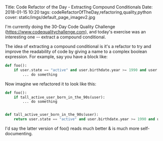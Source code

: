 Title: Code Refactor of the Day - Extracting Compound Conditionals
Date: 2018-01-15 10:20
tags: codeRefactorOfTheDay,refactoring,quality,python
cover: static/imgs/default_page_imagev2.jpg

I'm currently doing the 30-Day Code Quality Challenge (<https://www.codequalitychallenge.com>), and today's exercise was
an interesting one -- extract a compound conditional.

The idea of extracting a compound conditional is it's a refactor to try and improve the readability of code by giving a
name to a complex boolean expression. For example, say you have a block like:

```python
def foo():
    if user.state == "active" and user.birthdate.year >= 1990 and user.birthdate.year < 2000 and user.height_in_inches > 72:
        ... do something
```

Now imagine we refactored it to look like this:

```python
def foo():
    if tall_active_user_born_in_the_90s(user):
        ... do something


def tall_active_user_born_in_the_90s(user):
    return user.state == "active" and user.birthdate.year >= 1990 and user.birthdate.year < 2000 and user.height_in_inches > 72
```

I'd say the latter version of foo() reads much better & is much more self-documenting.
